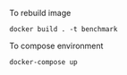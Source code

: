 To rebuild image

```shell
docker build . -t benchmark
```

To compose environment

```shell
docker-compose up
```
